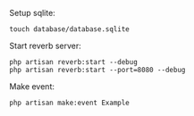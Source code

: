 
Setup sqlite:
```
touch database/database.sqlite
```

Start reverb server:
```
php artisan reverb:start --debug
php artisan reverb:start --port=8080 --debug
```

Make event:
```
php artisan make:event Example
```
